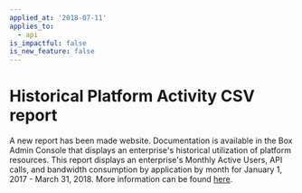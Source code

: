 ```yaml
---
applied_at: '2018-07-11'
applies_to:
  - api
is_impactful: false
is_new_feature: false
---
```

# Historical Platform Activity CSV report

A new report has been made website. Documentation is available in the Box Admin
Console that displays an enterprise's historical utilization of platform
resources. This report displays an enterprise's Monthly Active Users, API calls,
and bandwidth consumption by application by month for January 1, 2017 - March
31, 2018. More information can be found [here][platform_activity_csv].

[platform_activity_csv]: https://community.box.com/t5/How-to-Guides-for-Admins/Running-the-Platform-Activity-Report/ta-p/58620